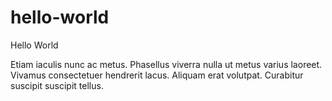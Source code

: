 # hello-world
Hello World

Etiam iaculis nunc ac metus. Phasellus viverra nulla ut metus varius laoreet. Vivamus consectetuer hendrerit lacus. Aliquam erat volutpat. Curabitur suscipit suscipit tellus.

